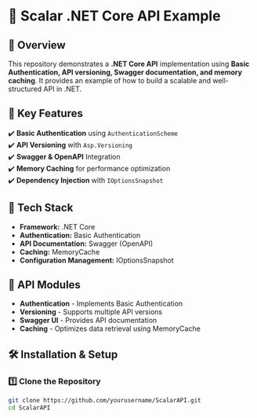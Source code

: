 # 🚀 Scalar .NET Core API Example  

## 📌 Overview  
This repository demonstrates a **.NET Core API** implementation using **Basic Authentication, API versioning, Swagger documentation, and memory caching**. It provides an example of how to build a scalable and well-structured API in .NET.  

## 🔑 Key Features  
✔️ **Basic Authentication** using `AuthenticationScheme`  
✔️ **API Versioning** with `Asp.Versioning`  
✔️ **Swagger & OpenAPI** Integration  
✔️ **Memory Caching** for performance optimization  
✔️ **Dependency Injection** with `IOptionsSnapshot`  

## 📂 Tech Stack  
- **Framework:** .NET Core  
- **Authentication:** Basic Authentication  
- **API Documentation:** Swagger (OpenAPI)  
- **Caching:** MemoryCache  
- **Configuration Management:** IOptionsSnapshot  

## 📜 API Modules  
- **Authentication** - Implements Basic Authentication  
- **Versioning** - Supports multiple API versions  
- **Swagger UI** - Provides API documentation  
- **Caching** - Optimizes data retrieval using MemoryCache  

## 🛠️ Installation & Setup  

### 1️⃣ Clone the Repository  
```bash
git clone https://github.com/yourusername/ScalarAPI.git
cd ScalarAPI
